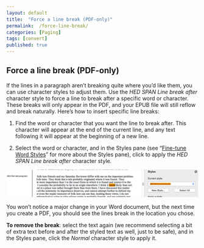 ```yaml
---
layout: default
title:  "Force a line break (PDF-only)"
permalink:  /force-line-break/
categories: [Paging]
tags: [convert]
published: true
---
```


<section data-type="chapter" class="hsecchapter" data-hederis-type="hsecchapter" id="force-line-break" data-pi-attrs="id: force-line-break; data-tags: convert;" role="doc-chapter" data-tags="convert" data-author-name=" " data-book-title=" " title="Force a line break (PDF-only)"><h1 data-hederis-type="hblkchaptitle" class="hblkchaptitle" id="pobLgXoQB">Force a line break (PDF-only)</h1>
    <p class="hblkp" data-hederis-type="hblkp" id="pXJKPrfBh">If the lines in a paragraph aren&#8217;t breaking quite where you&#8217;d like them, you can use character styles to adjust them. Use the <span class="Emphasis" id="pKaO25UWU"><em class="hspanem" data-hederis-type="hspanem" id="pEUjfRCF0">HED SPAN Line break after</em></span> character style to force a line to break after a specific word or character. These breaks will only appear in the PDF, and your EPUB file will still reflow and break naturally. Here&#8217;s how to insert specific line breaks: </p>
    <ol class="hwprnumlist" data-hederis-type="hwprnumlist" id="pzynyQNKZ"><li class="hblkoli" data-hederis-type="hblkoli" id="lib53JZfqU"><p class="hblkoli" data-hederis-type="hblklip" id="pxuIwZ07E">Find the word or character that you want the line to break after. This character will appear at the end of the current line, and any text following it will appear at the beginning of a new line.</p></li>
    <li class="hblkoli" data-hederis-type="hblkoli" id="liGgMjQZ1u"><p class="hblkoli" data-hederis-type="hblklip" id="pcaE2bry6">Select the word or character, and in the Styles pane (see &#8220;<a href="{% post_url 2019-10-21-16-Fine-tuneWordStyles %}" id="pOU1yxeBy"><span class="Hyperlink" id="p4eNKeZLu">Fine-tune Word Styles</span></a>&#8221; for more about the Styles pane), click to apply the <span class="Emphasis" id="pWDuMtXOD"><em class="hspanem" data-hederis-type="hspanem" id="pJoGxhMOl">HED SPAN Line break after </em></span>character style<span class="Emphasis" id="pMTEyeR53"><em class="hspanem" data-hederis-type="hspanem" id="pyIWBJo0j">.</em></span></p></li>
    </ol>
    <img data-hederis-type="hblkimg" class="hblkimg" id="pn5dGOFod" src="/images/forcelinebr.png" data-img-src="forcelinebr.png"/>
    <p class="hblkp" data-hederis-type="hblkp" id="p8UYq2uP5">You won&#8217;t notice a major change in your Word document, but the next time you create a PDF, you should see the lines break in the location you chose.</p>
    <p class="hblkp" data-hederis-type="hblkp" id="pNSxEfADq"><strong class="hspanstrong" data-hederis-type="hspanstrong" id="pTjbqEHdz">To remove the break</strong>: select the text again (we recommend selecting a bit of extra text before and after the styled text as well, just to be safe), and in the Styles pane, click the <span class="Emphasis" id="puwGqLrkX"><em class="hspanem" data-hederis-type="hspanem" id="p7Crv1HJa">Normal</em></span> character style to apply it.</p>
    </section>
    
